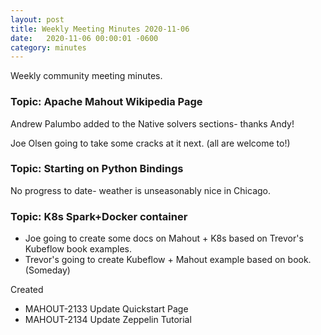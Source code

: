 ```yaml
---
layout: post
title: Weekly Meeting Minutes 2020-11-06
date:   2020-11-06 00:00:01 -0600
category: minutes
---
```


Weekly community meeting minutes.


### Topic: Apache Mahout Wikipedia Page

Andrew Palumbo added to the Native solvers sections- thanks Andy!

Joe Olsen going to take some cracks at it next. (all are welcome to!)

### Topic: Starting on Python Bindings

No progress to date- weather is unseasonably nice in Chicago.

### Topic: K8s Spark+Docker container

- Joe going to create some docs on Mahout + K8s based on Trevor's Kubeflow book examples.
- Trevor's going to create Kubeflow + Mahout example based on book. (Someday)



Created 
- MAHOUT-2133 Update Quickstart Page
- MAHOUT-2134 Update Zeppelin Tutorial
